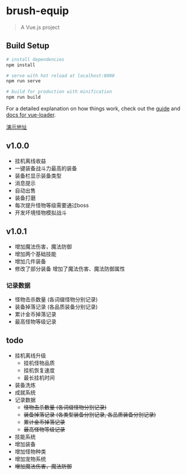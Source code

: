 # brush-equip

> A Vue.js project

## Build Setup

``` bash
# install dependencies
npm install

# serve with hot reload at localhost:8080
npm run serve

# build for production with minification
npm run build
```

For a detailed explanation on how things work, check out the [guide](http://vuejs-templates.github.io/webpack/) and [docs for vue-loader](http://vuejs.github.io/vue-loader).

[演示地址](https://mj921.github.io/brush-equip/index.html)

## v1.0.0

* 挂机离线收益
* 一键装备战斗力最高的装备
* 装备栏显示装备类型
* 消息提示
* 自动出售
* 装备打磨
* 每次提升怪物等级需要通过boss
* 开发坏境怪物模拟战斗

## v1.0.1
* 增加魔法伤害，魔法防御
* 增加两个基础技能
* 增加几件装备
* 修改了部分装备 增加了魔法伤害、魔法防御属性

### 记录数据
* 怪物击杀数量 (各词缀怪物分别记录)
* 装备掉落记录 (各品质装备分别记录)
* 累计金币掉落记录
* 最高怪物等级记录

## todo

* 挂机离线升级
    * 挂机怪物品质
    * 挂机恢复速度
    * 最长挂机时间
* 装备洗炼
* 成就系统
* 记录数据
    * ~~怪物击杀数量 (各词缀怪物分别记录)~~
    * ~~装备掉落记录 (各类型装备分别记录, 各品质装备分别记录)~~
    * ~~累计金币掉落记录~~
    * ~~最高怪物等级记录~~
* 技能系统
* 增加装备
* 增加怪物种类
* 增加宠物系统
* ~~增加魔法伤害，魔法防御~~